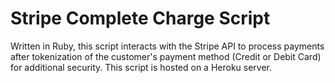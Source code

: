# Stripe Complete Charge Script
Written in Ruby, this script interacts with the Stripe API to process payments after tokenization of the customer's payment method (Credit or Debit Card) for additional security. This script is hosted on a Heroku server.
